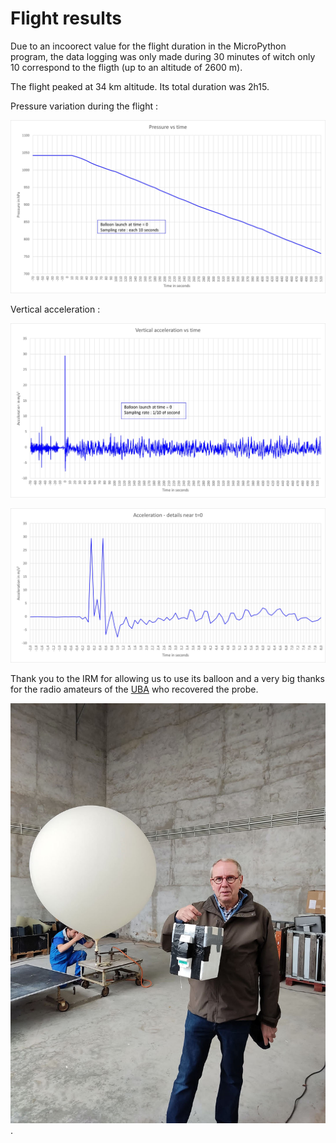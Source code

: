 # Flight results

Due to an incoorect value for the flight duration in the MicroPython program, the data logging was only made during 30 minutes of witch only 10 correspond to the fligth (up to an altitude of 2600 m).

The flight peaked at 34 km altitude. Its total duration was 2h15.


Pressure variation during the flight :

![](pressure.jpg)

Vertical acceleration :

![](acc.jpg)

![](acc_det.jpg)

Thank you to the IRM for allowing us to use its balloon and a very big thanks for the radio amateurs of the [UBA](https://www.uba.be/fr/radioamateurisme) who recovered the probe.

![Here is a pic of me ready to launch the balloon](IRM2209_03.jpg).
